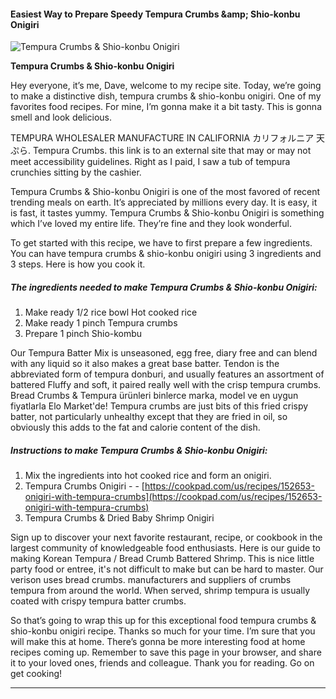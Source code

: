             

#### Easiest Way to Prepare Speedy Tempura Crumbs &amp;amp; Shio-konbu Onigiri

![Tempura Crumbs &amp; Shio-konbu Onigiri](https://img-global.cpcdn.com/recipes/6224207823241216/751x532cq70/tempura-crumbs-shio-konbu-onigiri-recipe-main-photo.jpg)

**Tempura Crumbs &amp; Shio-konbu Onigiri**

Hey everyone, it’s me, Dave, welcome to my recipe site. Today, we’re going to make a distinctive dish, tempura crumbs & shio-konbu onigiri. One of my favorites food recipes. For mine, I’m gonna make it a bit tasty. This is gonna smell and look delicious.

TEMPURA WHOLESALER MANUFACTURE IN CALIFORNIA カリフォルニア 天ぷら. Tempura Crumbs. this link is to an external site that may or may not meet accessibility guidelines. Right as I paid, I saw a tub of tempura crunchies sitting by the cashier.

Tempura Crumbs & Shio-konbu Onigiri is one of the most favored of recent trending meals on earth. It’s appreciated by millions every day. It is easy, it is fast, it tastes yummy. Tempura Crumbs & Shio-konbu Onigiri is something which I’ve loved my entire life. They’re fine and they look wonderful.

To get started with this recipe, we have to first prepare a few ingredients. You can have tempura crumbs & shio-konbu onigiri using 3 ingredients and 3 steps. Here is how you cook it.

##### The ingredients needed to make Tempura Crumbs & Shio-konbu Onigiri:

1.  Make ready 1/2 rice bowl Hot cooked rice
2.  Make ready 1 pinch Tempura crumbs
3.  Prepare 1 pinch Shio-kombu

Our Tempura Batter Mix is unseasoned, egg free, diary free and can blend with any liquid so it also makes a great base batter. Tendon is the abbreviated form of tempura donburi, and usually features an assortment of battered Fluffy and soft, it paired really well with the crisp tempura crumbs. Bread Crumbs & Tempura ürünleri binlerce marka, model ve en uygun fiyatlarla Elo Market'de! Tempura crumbs are just bits of this fried crispy batter, not particularly unhealthy except that they are fried in oil, so obviously this adds to the fat and calorie content of the dish.

##### Instructions to make Tempura Crumbs & Shio-konbu Onigiri:

1.  Mix the ingredients into hot cooked rice and form an onigiri.
2.  Tempura Crumbs Onigiri - - [https://cookpad.com/us/recipes/152653-onigiri-with-tempura-crumbs](https://cookpad.com/us/recipes/152653-onigiri-with-tempura-crumbs)
3.  Tempura Crumbs & Dried Baby Shrimp Onigiri

Sign up to discover your next favorite restaurant, recipe, or cookbook in the largest community of knowledgeable food enthusiasts. Here is our guide to making Korean Tempura / Bread Crumb Battered Shrimp. This is nice little party food or entree, it's not difficult to make but can be hard to master. Our verison uses bread crumbs. manufacturers and suppliers of crumbs tempura from around the world. When served, shrimp tempura is usually coated with crispy tempura batter crumbs.

So that’s going to wrap this up for this exceptional food tempura crumbs & shio-konbu onigiri recipe. Thanks so much for your time. I’m sure that you will make this at home. There’s gonna be more interesting food at home recipes coming up. Remember to save this page in your browser, and share it to your loved ones, friends and colleague. Thank you for reading. Go on get cooking!

* * *